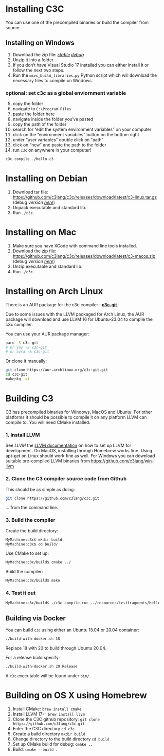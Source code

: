# Installing C3C
You can use one of the precompiled binaries or build the compiler from source.

## Installing on Windows
1. Download the zip file: _[stable](https://github.com/c3lang/c3c/releases/download/v0.6.1/c3-windows.zip)_ _[debug](https://github.com/c3lang/c3c/releases/download/v0.6.1/c3-windows-debug.zip)_
2. Unzip it into a folder
3. If you don’t have Visual Studio 17 installed you can either install it or follow the next two steps.
4. Run the `msvc_build_libraries.py` Python script which will download the necessary files to compile on Windows.

### optional: set c3c as a global enviornment variable

5. copy the folder
6. navigate to `C:\Program Files`
7. paste the folder here
8. navigate inside the folder you’ve pasted
9. copy the path of the folder
10. search for “edit the system environment variables” on your computer
11. click on the “environment variables” button on the bottom right
12. under “user variables” double click on “path”
13. click on “new” and paste the path to the folder
14. run `c3c` on anywhere in your computer!

```bash
c3c compile ./hello.c3
```

# Installing on Debian
1. Download tar file: https://github.com/c3lang/c3c/releases/download/latest/c3-linux.tar.gz (debug _version [here](https://github.com/c3lang/c3c/releases/download/v0.6.1/c3-linux-debug.tar.gz)_)
2. Unpack executable and standard lib.
3. Run `./c3c.`

# Installing on Mac
1. Make sure you have XCode with command line tools installed.
2. Download the zip file: https://github.com/c3lang/c3c/releases/download/latest/c3-macos.zip (debug _version [here](https://github.com/c3lang/c3c/releases/download/v0.6.1/c3-macos-debug.zip)_)
3. Unzip executable and standard lib.
4. Run `./c3c.`

# Installing on Arch Linux
There is an AUR package for the c3c compiler : __[c3c-git](https://aur.archlinux.org/packages/c3c-git)__.

Due to some issues with the LLVM packaged for Arch Linux, the AUR package will download and use LLVM 16 for Ubuntu-23.04 to compile the c3c compiler.

You can use your AUR package manager:
```bash
paru -S c3c-git
# or yay -S c3c-git
# or aura -A c3c-git
```

Or clone it manually:
```bash
git clone https://aur.archlinux.org/c3c-git.git
cd c3c-git
makepkg -si
```

# Building C3
C3 has precompiled binaries for Windows, MacOS and Ubuntu. For other platforms it should be possible to compile it on any platform LLVM can compile to. You will need CMake installed.

### 1. Install LLVM
See _LLVM_ the [LLVM documentation](https://llvm.org/docs/GettingStarted.html) on how to set up LLVM for development. On MacOS, installing through Homebrew works fine. Using apt-get on Linux should work fine as well. For Windows you can download suitable pre-compiled LLVM binaries from https://github.com/c3lang/win-llvm

### 2. Clone the C3 compiler source code from Github
This should be as simple as doing:
```bash
git clone https://github.com/c3lang/c3c.git
```
… from the command line.

### 3. Build the compiler
Create the build directory:
```bash
MyMachine:c3c$ mkdir build
MyMachine:c3c$ cd build/
```

Use CMake to set up:
```bash
MyMachine:c3c/build$ cmake ../
```

Build the compiler:
```bash
MyMachine:c3c/build$ make
```

### 4. Test it out
```bash
MyMachine:c3c/build$ ./c3c compile-run ../resources/testfragments/helloworld.c3
```

## Building via Docker
You can build `c3c` using either an Ubuntu 18.04 or 20.04 container:
```bash
./build-with-docker.sh 18
```
Replace 18 with 20 to build through Ubuntu 20.04.

For a release build specify:
```bash
./build-with-docker.sh 20 Release
```

A `c3c` executable will be found under `bin/`.

# Building on OS X using Homebrew
1. Install CMake: `brew install cmake`
2. Install LLVM 17+: `brew install llvm`
3. Clone the C3C github repository: `git clone https://github.com/c3lang/c3c.git`
4. Enter the C3C directory `cd c3c`.
5. Create a build directory `mkdir build`
6. Change directory to the build directory `cd build`
7. Set up CMake build for debug: `cmake ..`
8. Build: `cmake --build .`
